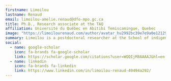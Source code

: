 ```yaml
---
firstname: Limoilou
lastname: Renaud
email: limoilou-amelie.renaud@dfo-mpo.gc.ca
title: Ph.D., Research associate at the TAQ
affiliation: Université du Québec en Abitibi Temiscamingue, Quebec
image: "https://limoilourenaud.com/author/avatar_hu2992bc39e7e9a0e12129ee242cfd7675_687524_270x270_fill_q90_lanczos_center.jpg"
summary: Limoilou is a postdoctoral researcher at the School of indigenous studies of the Université du Québec en Abitibi-Témiscamingue. Her research interests focus on wildlife-habitat relationships, biodiversity conservation, and the use of both quantitative and qualitative approaches to answer various ecological questions.
social:
  - name: google-scholar
    icon: fa-brands fa-google-scholar
    link: https://scholar.google.com/citations?user=WQQIjM8AAAAJ&hl=en
  - name: linkedin
    icon: fa-brands fa-linkedin
    link: https://www.linkedin.com/in/limoilou-renaud-40494a292/
---
```

